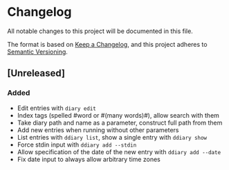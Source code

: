 # Changelog
All notable changes to this project will be documented in this file.

The format is based on [Keep a Changelog](https://keepachangelog.com/en/1.0.0/),
and this project adheres to [Semantic Versioning](https://semver.org/spec/v2.0.0.html).

## [Unreleased]

### Added

- Edit entries with `diary edit`
- Index tags (spelled #word or #(many words)#), allow search with them
- Take diary path and name as a parameter, construct full path from them
- Add new entries when running without other parameters
- List entries with `ddiary list`, show a single entry with `ddiary show`
- Force stdin input with `ddiary add --stdin`
- Allow specification of the date of the new entry with `ddiary add --date`
- Fix date input to always allow arbitrary time zones
